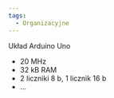 ```yaml
---
tags:
  - Organizacyjne
---
```

Układ Arduino Uno
- 20 MHz
- 32 kB RAM
- 2 liczniki 8 b, 1 licznik 16 b
- ...

